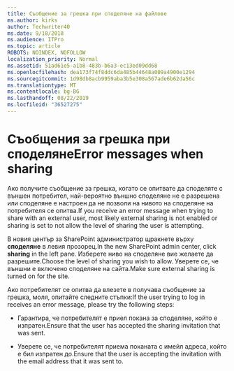 ```yaml
---
title: Съобщение за грешка при споделяне на файлове
ms.author: kirks
author: Techwriter40
ms.date: 9/18/2018
ms.audience: ITPro
ms.topic: article
ROBOTS: NOINDEX, NOFOLLOW
localization_priority: Normal
ms.assetid: 51ad61e5-a1b8-483b-b6a3-ec13ed09dd68
ms.openlocfilehash: dea173f74f8ddc6da485b44648a009a4900e1294
ms.sourcegitcommit: 1d98db8acb9959aba3b5e308a567ade6b62da56c
ms.translationtype: MT
ms.contentlocale: bg-BG
ms.lasthandoff: 08/22/2019
ms.locfileid: "36527275"
---
```

# <a name="error-messages-when-sharing"></a><span data-ttu-id="ec1bb-102">Съобщения за грешка при споделяне</span><span class="sxs-lookup"><span data-stu-id="ec1bb-102">Error messages when sharing</span></span>

<span data-ttu-id="ec1bb-103">Ако получите съобщение за грешка, когато се опитвате да споделяте с външен потребител, най-вероятно външно споделяне не е разрешена или споделяне е настроен да не позволи на нивото на споделяне на потребителя се опитва.</span><span class="sxs-lookup"><span data-stu-id="ec1bb-103">If you receive an error message when trying to share with an external user, most likely external sharing is not enabled or sharing is set to not allow the level of sharing the user is attempting.</span></span>
  
<span data-ttu-id="ec1bb-104">В новия център за SharePoint администратор щракнете върху **споделяне** в левия прозорец.</span><span class="sxs-lookup"><span data-stu-id="ec1bb-104">In the  new SharePoint admin center, click **sharing** in the left pane.</span></span> <span data-ttu-id="ec1bb-105">Изберете ниво на споделяне вие желаете да разрешите.</span><span class="sxs-lookup"><span data-stu-id="ec1bb-105">Choose the level of sharing you wish to allow.</span></span> <span data-ttu-id="ec1bb-106">Уверете се, че външни е включено споделяне на сайта.</span><span class="sxs-lookup"><span data-stu-id="ec1bb-106">Make sure external sharing is turned on for the site.</span></span> 
  
<span data-ttu-id="ec1bb-107">Ако потребителят се опитва да влезете в получава съобщение за грешка, моля, опитайте следните стъпки:</span><span class="sxs-lookup"><span data-stu-id="ec1bb-107">If the user trying to log in receives an error message, please try the following steps:</span></span>
  
- <span data-ttu-id="ec1bb-108">Гарантира, че потребителят е приел покана за споделяне, който е изпратен.</span><span class="sxs-lookup"><span data-stu-id="ec1bb-108">Ensure that the user has accepted the sharing invitation that was sent.</span></span>
    
- <span data-ttu-id="ec1bb-109">Уверете се, че потребителят приема поканата с имейл адреса, който е бил изпратен до.</span><span class="sxs-lookup"><span data-stu-id="ec1bb-109">Ensure that the user is accepting the invitation with the email address that it was sent to.</span></span>
    

